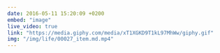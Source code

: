 ```yaml
---
date: 2016-05-11 15:20:09 +0200
embed: "image"
live_video: true
link: "https://media.giphy.com/media/xT1XGKD9T1kL97MhWw/giphy.gif"
img: "/img/life/00027_item.md.mp4"
---
```

